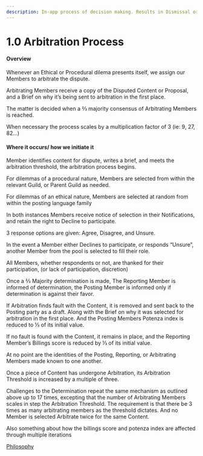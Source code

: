 ```yaml
---
description: In-app process of decision making. Results in Dismissal or Resolution
---
```


# 1.0 Arbitration Process

#### Overview

Whenever an Ethical or Procedural dilema presents itself, we assign our Members to arbitrate the dispute.

Arbitrating Members receive a copy of the Disputed Content or Proposal, and a Brief on why it’s being sent to arbitration in the first place.

The matter is decided when a ⅔ majority consensus of Arbitrating Members is reached.

When necessary the process scales by a multiplication factor of 3 (ie: 9, 27, 82…)

#### Where it occurs/ how we initiate it

Member identifies content for dispute, writes a brief, and meets the arbitration threshold, the arbitration process begins.

For dilemmas of a procedural nature, Members are selected from within the relevant Guild, or Parent Guild as needed.

For dilemmas of an ethical nature, Members are selected at random from within the posting language family

In both instances Members receive notice of selection in their Notifications, and retain the right to Decline to participate.

3 response options are given: Agree, Disagree, and Unsure.

In the event a Member either Declines to participate, or responds “Unsure”, another Member from the pool is selected to fill their role.

All Members, whether respondents or not, are thanked for their participation, (or lack of participation, discretion)

Once a ⅔ Majority determination is made, The Reporting Member is informed of determination, the Posting Member is informed only if determination is against their favor.

If Arbitration finds fault with the Content, it is removed and sent back to the Posting party as a draft. Along with the Brief on why it was selected for arbitration in the first place. And the Posting Members Potenza index is reduced to ⅓ of its initial value.

If no fault is found with the Content, it remains in place, and the Reporting Member’s Billings score is reduced by ⅓ of its initial value.

At no point are the identities of the Posting, Reporting, or Arbitrating Members made known to one another.

Once a piece of Content has undergone Arbitration, its Arbitration Threshold is increased by a multiple of three.

Challenges to the Determination repeat the same mechanism as outlined above up to 17 times, excepting that the number of Arbitrating Members scales in step the Arbitration Threshold. The requirement is that there be 3 times as many arbitrating members as the threshold dictates. And no Member is selected Arbitrate twice for the same Content.

Also something about how the billings score and potenza index are affected through multiple iterations

[Philosophy](../../white-paper/1.9-community-governance-structure/0.9-arbitration-process/)
